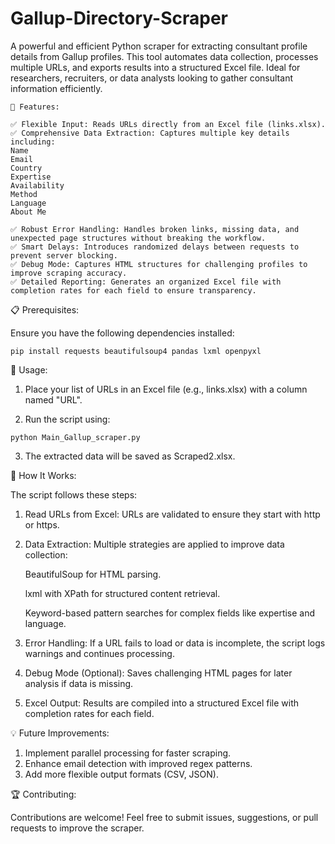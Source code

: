 # Gallup-Directory-Scraper

A powerful and efficient Python scraper for extracting consultant profile details from Gallup profiles. This tool automates data collection, processes multiple URLs, and exports results into a structured Excel file. Ideal for researchers, recruiters, or data analysts looking to gather consultant information efficiently.
```
🚀 Features:

✅ Flexible Input: Reads URLs directly from an Excel file (links.xlsx).
✅ Comprehensive Data Extraction: Captures multiple key details including:
Name
Email
Country
Expertise
Availability
Method
Language
About Me

✅ Robust Error Handling: Handles broken links, missing data, and unexpected page structures without breaking the workflow.
✅ Smart Delays: Introduces randomized delays between requests to prevent server blocking.
✅ Debug Mode: Captures HTML structures for challenging profiles to improve scraping accuracy.
✅ Detailed Reporting: Generates an organized Excel file with completion rates for each field to ensure transparency.
```
📋 Prerequisites:

Ensure you have the following dependencies installed:

```
pip install requests beautifulsoup4 pandas lxml openpyxl
```

📄 Usage:

1. Place your list of URLs in an Excel file (e.g., links.xlsx) with a column named "URL".

2. Run the script using:

```
python Main_Gallup_scraper.py
```

3. The extracted data will be saved as Scraped2.xlsx.

🧩 How It Works:

The script follows these steps:

1. Read URLs from Excel: URLs are validated to ensure they start with http or https.
2. Data Extraction: Multiple strategies are applied to improve data collection:

    BeautifulSoup for HTML parsing.

    lxml with XPath for structured content retrieval.

    Keyword-based pattern searches for complex fields like expertise and language.

3. Error Handling: If a URL fails to load or data is incomplete, the script logs warnings and continues processing.
4. Debug Mode (Optional): Saves challenging HTML pages for later analysis if data is missing.
5. Excel Output: Results are compiled into a structured Excel file with completion rates for each field.


💡 Future Improvements:

1. Implement parallel processing for faster scraping.
2. Enhance email detection with improved regex patterns.
3. Add more flexible output formats (CSV, JSON).

🏆 Contributing:

Contributions are welcome! Feel free to submit issues, suggestions, or pull requests to improve the scraper.


